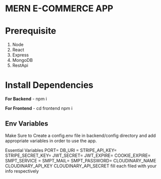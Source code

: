 # MERN E-COMMERCE APP

# Prerequisite

1. Node 
2. React
3. Express
4. MongoDB
5. RestApi

# Install Dependencies
**For Backend** - npm i

**For Frontend** - cd frontend npm i

## Env Variables
Make Sure to Create a config.env file in backend/config directory and add appropriate variables in order to use the app.

Essential Variables PORT= DB_URI = STRIPE_API_KEY= STRIPE_SECRET_KEY= JWT_SECRET= JWT_EXPIRE= COOKIE_EXPIRE= SMPT_SERVICE = SMPT_MAIL= SMPT_PASSWORD= CLOUDINARY_NAME CLOUDINARY_API_KEY CLOUDINARY_API_SECRET fill each filed with your info respectively
